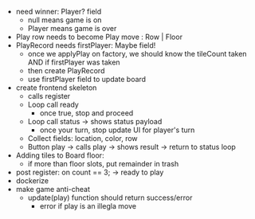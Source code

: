 - need winner: Player? field
    - null means game is on
    - Player means game is over
- Play row needs to become Play move : Row | Floor
- PlayRecord needs firstPlayer: Maybe field!
    - once we applyPlay on factory, we should know the tileCount taken AND if firstPlayer was taken
    - then create PlayRecord
    - use firstPlayer field to update board
- create frontend skeleton
    - calls register
    - Loop call ready
        - once true, stop and proceed
    - Loop call status -> shows status payload
        - once your turn, stop update UI for player's turn
    - Collect fields: location, color, row
    - Button play -> calls play -> shows result -> return to status loop
- Adding tiles to Board floor:
    - if more than floor slots, put remainder in trash
- post register: on count == 3; -> ready to play
- dockerize
- make game anti-cheat
    - update(play) function should return success/error
        - error if play is an illegla move
